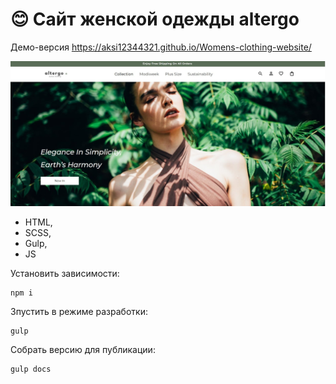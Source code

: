 # 😊 Сайт женской одежды altergo

Демо-версия https://aksi12344321.github.io/Womens-clothing-website/

![Logo](docs/img/01.jpg)

- HTML,
- SCSS,
- Gulp,
- JS


Установить зависимости:

```
npm i
```

Зпустить в режиме разработки:

```
gulp
```

Собрать версию для публикации:

```
gulp docs
```
